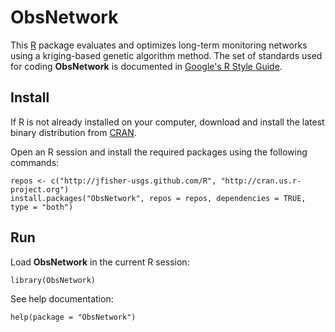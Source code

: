 ObsNetwork
==========

This [R](http://www.r-project.org/ "R") package evaluates and optimizes long-term monitoring networks using a kriging-based genetic algorithm method.
The set of standards used for coding **ObsNetwork** is documented in [Google's R Style Guide](http://google-styleguide.googlecode.com/svn/trunk/Rguide.xml "Google's R Style Guide").

Install
-------

If R is not already installed on your computer, download and install the latest binary distribution from [CRAN](http://cran.r-project.org/ "The Comprehensive R Archive Network").

Open an R session and install the required packages using the following commands:

    repos <- c("http://jfisher-usgs.github.com/R", "http://cran.us.r-project.org")
    install.packages("ObsNetwork", repos = repos, dependencies = TRUE, type = "both")

Run
---

Load **ObsNetwork** in the current R session:

    library(ObsNetwork)

See help documentation:

    help(package = "ObsNetwork")
